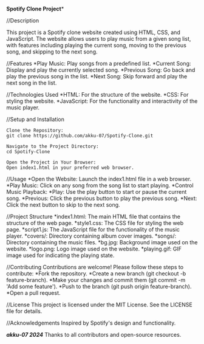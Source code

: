 **Spotify Clone Project***

//Description

This project is a Spotify clone website created using HTML, CSS, and JavaScript. The website allows users to play music from a given song list, with features including playing the current song, moving to the previous song, and skipping to the next song.

//Features
*Play Music: Play songs from a predefined list.
*Current Song: Display and play the currently selected song.
*Previous Song: Go back and play the previous song in the list.
*Next Song: Skip forward and play the next song in the list.

//Technologies Used
*HTML: For the structure of the website.
*CSS: For styling the website.
*JavaScript: For the functionality and interactivity of the music player.


//Setup and Installation

	Clone the Repository:
	git clone https://github.com/akku-07/Spotify-Clone.git
		
	Navigate to the Project Directory:
	cd Spotify-Clone
		
	Open the Project in Your Browser:
	Open index1.html in your preferred web browser.

//Usage
*Open the Website: Launch the index1.html file in a web browser.
*Play Music: Click on any song from the song list to start playing.
*Control Music Playback:
*Play: Use the play button to start or pause the current song.
*Previous: Click the previous button to play the previous song.
*Next: Click the next button to skip to the next song.

//Project Structure
*index1.html: The main HTML file that contains the structure of the web page.
*style1.css: The CSS file for styling the web page.
*script1.js: The JavaScript file for the functionality of the music player.
*covers/: Directory containing album cover images.
*songs/: Directory containing the music files.
*bg.jpg: Background image used on the website.
*logo.png: Logo image used on the website.
*playing.gif: GIF image used for indicating the playing state.

//Contributing
Contributions are welcome! Please follow these steps to contribute:
*Fork the repository.
*Create a new branch (git checkout -b feature-branch).
*Make your changes and commit them (git commit -m 'Add some feature').
*Push to the branch (git push origin feature-branch).
*Open a pull request.

//License
This project is licensed under the MIT License. See the LICENSE file for details.

//Acknowledgements
Inspired by Spotify's design and functionality.

***akku-07 2024***
Thanks to all contributors and open-source resources.
